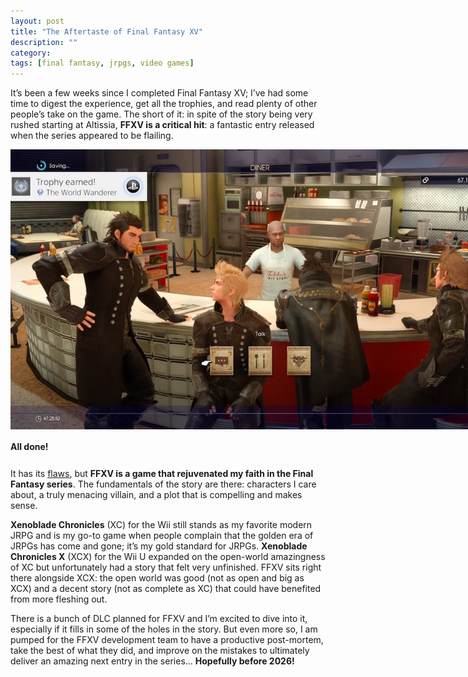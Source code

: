 ```yaml
---
layout: post
title: "The Aftertaste of Final Fantasy XV"
description: ""
category: 
tags: [final fantasy, jrpgs, video games]
---
```


It’s been a few weeks since I completed Final Fantasy XV; I’ve had some time to digest the experience, get all the trophies, and read plenty of other people’s take on the game. The short of it: in spite of the story being very rushed starting at Altissia, **FFXV is a critical hit**: a fantastic entry released when the series appeared to be flailing.

<div>
	<img class="rounded-corners" style="max-width: 800px; border: 1px;" src="/assets/images/posts/2017-01-02/platinum.jpg"/>
	<p class="caption-text" style="line-height: 1.5em; margin-bottom: 24px;"><strong>All done!</strong></p>
</div>

It has its [flaws][1], but **FFXV is a game that rejuvenated my faith in the Final Fantasy series**. The fundamentals of the story are there: characters I care about, a truly menacing villain, and a plot that is compelling and makes sense. 

**Xenoblade Chronicles** (XC) for the Wii still stands as my favorite modern JRPG and is my go-to game when people complain that the golden era of JRPGs has come and gone; it’s my gold standard for JRPGs. **Xenoblade Chronicles X** (XCX) for the Wii U expanded on the open-world amazingness of XC but unfortunately had a story that felt very unfinished. FFXV sits right there alongside XCX: the open world was good (not as open and big as XCX) and a decent story (not as complete as XC) that could have benefited from more fleshing out. 

There is a bunch of DLC planned for FFXV and I’m excited to dive into it, especially if it fills in some of the holes in the story. But even more so, I am pumped for the FFXV development team to have a productive post-mortem, take the best of what they did, and improve on the mistakes to ultimately deliver an amazing next entry in the series… **Hopefully before 2026!**

[1]: /2016/12/14/finally-final-fantasy-xv/
